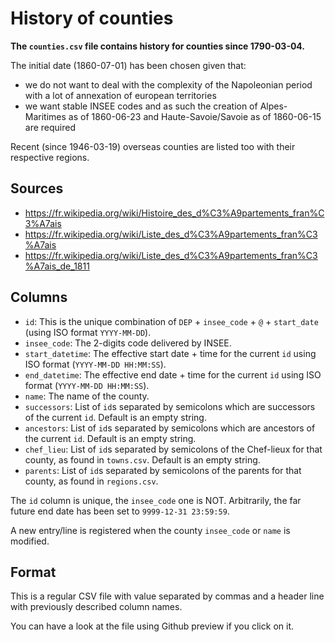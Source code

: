 # History of counties

**The `counties.csv` file contains history for counties since 1790-03-04.**

The initial date (1860-07-01) has been chosen given that:

* we do not want to deal with the complexity of the Napoleonian period with a lot of annexation of european territories
* we want stable INSEE codes and as such the creation of Alpes-Maritimes as of 1860-06-23 and Haute-Savoie/Savoie as of 1860-06-15 are required

Recent (since 1946-03-19) overseas counties are listed too with their respective regions.


## Sources

* https://fr.wikipedia.org/wiki/Histoire_des_d%C3%A9partements_fran%C3%A7ais
* https://fr.wikipedia.org/wiki/Liste_des_d%C3%A9partements_fran%C3%A7ais
* https://fr.wikipedia.org/wiki/Liste_des_d%C3%A9partements_fran%C3%A7ais_de_1811


## Columns

* `id`: This is the unique combination of `DEP` + `insee_code` + `@` + `start_date` (using ISO format `YYYY-MM-DD`).
* `insee_code`: The 2-digits code delivered by INSEE.
* `start_datetime`: The effective start date + time for the current `id` using ISO format (`YYYY-MM-DD HH:MM:SS`).
* `end_datetime`: The effective end date + time for the current `id` using ISO format (`YYYY-MM-DD HH:MM:SS`).
* `name`: The name of the county.
* `successors`: List of `id`s separated by semicolons which are successors of the current `id`. Default is an empty string.
* `ancestors`: List of `id`s separated by semicolons which are ancestors of the current `id`. Default is an empty string.
* `chef_lieu`: List of `id`s separated by semicolons of the Chef-lieux for that county, as found in `towns.csv`. Default is an empty string.
* `parents`: List of `id`s separated by semicolons of the parents for that county, as found in `regions.csv`.

The `id` column is unique, the `insee_code` one is NOT. Arbitrarily, the far future end date has been set to `9999-12-31 23:59:59`.

A new entry/line is registered when the county `insee_code` or `name` is modified.


## Format

This is a regular CSV file with value separated by commas and a header line with previously described column names.

You can have a look at the file using Github preview if you click on it.
